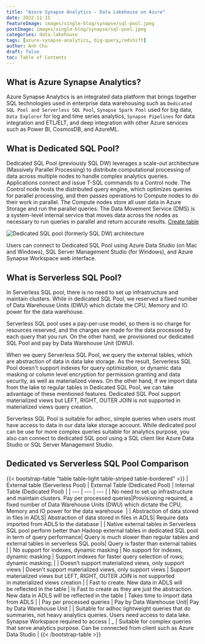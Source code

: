 ```yaml
---
title: "Azure Synapse Analytics - Data Lakehouse on Azure"
date: 2022-11-15
featureImage: images/single-blog/synapse/sql-pool.jpeg
postImage: images/single-blog/synapse/sql-pool.jpeg
categories: data-lakehouse
tags: [azure-synapse-analytics, big-query,redshift]
author: Anh Chu
draft: false
toc: Table of Contents
---
```



## What is Azure Synapse Analytics?

Azure Synapse Analytics is an integrated data platform that brings together SQL technologies used in enterprise data warehousing such as `Dedicated SQL Pool and Serverless SQL Pool`, `Synapse Spark Pool` used for big data, `Data Explorer` for log and time series analytics, `Synapse Pipelines` for data integration and ETL/ELT, and deep integration with other Azure services such as Power BI, CosmosDB, and AzureML. 



## What is Dedicated SQL Pool?

 Dedicated SQL Pool (previously SQL DW) leverages a scale-out architecture (Massively Parallel Processing) to distribute computational processing of data across multiple nodes to handle complex analytics queries. Applications connect and issue T-SQL commands to a Control node. The Control node hosts the distributed query engine, which optimizes queries for parallel processing, and then passes operations to Compute nodes to do their work in parallel. The Compute nodes store all user data in Azure Storage and run the parallel queries. The Data Movement Service (DMS) is a system-level internal service that moves data across the nodes as necessary to run queries in parallel and return accurate results. 
[Create table]()

![Dedicated SQL pool (formerly SQL DW) architecture](https://docs.microsoft.com/en-us/azure/synapse-analytics/sql-data-warehouse/media/massively-parallel-processing-mpp-architecture/massively-parallel-processing-mpp-architecture.png)

Users can connect to Dedicated SQL Pool using Azure Data Studio (on Mac and Windows), SQL Server Management Studio (for Windows), and Azure Synapse Workspace web interface. 



## What is Serverless SQL Pool?

In Serverless SQL pool, there is no need to set up infrastructure and maintain clusters. While in dedicated SQL Pool, we reserved a fixed number of Data Warehouse Units (DWU) which dictate the CPU, Memory and IO power for the data warehouse.

Serverless SQL pool uses a pay-per-use model, so there is no charge for resources reserved, and the charges are made for the data processed by each query that you run. On the other hand, we provisioned our dedicated SQL Pool and pay by Data Warehouse Unit (DWU). 

When we query Serverless SQL Pool, we query the external tables, which are abstraction of data in data lake storage. As the result, Serverless SQL Pool doesn't support indexes for query 
optimization, or dynamic data masking or column level encryption for permission granting and data security, as well as materialized views. On the other hand, if we import data from the lake to regular tables in Dedicated SQL Pool, we can take advantage of these mentioned features. Dedicated SQL Pool support materialized views but LEFT, RIGHT, OUTER JOIN is not supported in materialized views query creation.

Serverless SQL Pool is suitable for adhoc, simple queries when users must have access to data in our data lake storage account. While dedicated pool can be use for more complex queries suitable for analytics purpose, you also can connect to dedicated SQL pool using a SQL client like Azure Data Studio or SQL Server Management Studio.



## Dedicated vs Serverless SQL Pool Comparison

{{< bootstrap-table "table table-light table-striped table-bordered" >}}
| External table (Serverless Pool) | External Table (Dedicated Pool)     | Internal Table (Dedicated Pool)  |
| --- | --- | --- |
| No need to set up infrastructure and maintain clusters. Pay per processed queries|Provisioning required, a fixed number of Data Warehouse Units (DWU) which dictate the CPU, Memory and IO power for the data warehouse ​ |
| Abstraction of data stored in files in ADLS| Abstraction of data stored in files in ADLS| Require data imported from ADLS to the database      |
| Native external tables in Serverless SQL pool perform better than Hadoop external tables in dedicated SQL pool in term of query performance​| Query is much slower than regular tables and external tables in serverless SQL pools| Query is faster than external tables   |
| No support for indexes, dynamic masking    | No support for indexes, dynamic masking    | Support indexes for faster query selection of rows; dynamic masking;​     |
| Doesn’t support materialized views, only support views   | Doesn’t support materialized views, only support views      | Support materialized views but LEFT, RIGHT, OUTER JOIN is not supported in materialized views creation​  |
| Fast to create. New data in ADLS will be reflected in the table | Is Fast to create as they are just the abstraction. New data in ADLS will be reflected in the table​  | Takes time to import data from ADLS    |
| Pay per processed queries | Pay by Data Warehouse Unit| Pay by Data Warehouse Unit   |
| Suitable for adhoc lightweight queries that do summaries, not heavy analytics queries. Users need access to data lake. Synapse Workspace required to access​ |   _ | Suitable for complex queries that serve analytics purpose. Can be connected from client such as Azure Data Studio​ |
{{< /bootstrap-table >}}

